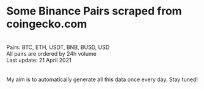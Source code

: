 # Some Binance Pairs scraped from coingecko.com
<br />
Pairs: BTC, ETH, USDT, BNB, BUSD, USD<br />
All pairs are ordered by 24h volume <br />
Last update: 21 April 2021 <br />
 <br />
 <br />
My aim is to automatically generate all this data once every day. Stay tuned!
